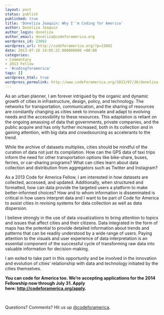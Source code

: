 ```yaml
---
layout: post
status: publish
published: true
title: 'Doneliza Joaquin: Why I''m Coding for America'
author: Doneliza Joaquin
author_login: doneliza
author_email: doneliza@codeforamerica.org
wordpress_id: 23082
wordpress_url: http://codeforamerica.org/?p=23082
date: 2013-07-26 14:05:22.000000000 +00:00
categories:
- Commentary
- 2013 Fellow
- '#codingforamerica'
tags: []
wordpress_html: true
wordpress_permalink: http://www.codeforamerica.org/2013/07/26/doneliza-joaquin-why-im-coding-for-america/
---
```


<p dir="ltr">As an urban planner, I am forever intrigued by the organic and dynamic growth of cities in infrastructure, design, policy, and technology. The networks for transportation, communication, and the sharing of resources are constantly changing as cities seek to innovate and adapt to evolving needs and the accessibility to these resources. This adaptation is reliant on the ongoing amassing of data that governments, private companies, and the public acquire and has only further increased, both in its collection and in gaining attention, with big data and crowdsourcing as accelerants to the trend.</p>
<p dir="ltr">While the archive of datasets multiplies, cities should be mindful of the curation of data not just its compilation. How can the GPS data of taxi trips inform the need for other transportation options like bike-share, buses, ferries, or car-sharing programs? What can cities learn about data collection and distribution from aggregators such as Twitter and Instagram?</p>
<p dir="ltr">As a 2013 Code for America Fellow, I am interested in how datasets are collected, accessed, and updated. Additionally, when structured and formatted, how can data provide the targeted users a platform to make better-informed choices? How and to whom information is disseminated is critical in how users interpret data and I want to be part of Code for America to assist cities in revising systems for data collection as well as data dispersion.</p>
<p dir="ltr">I believe strongly in the use of data visualizations to bring attention to topics and issues that affect cities and their citizens. Data integrated in the form of maps has the potential to provide detailed information about trends and patterns that can be readily understood by a wide range of users. Paying attention to the visuals and user experience of data interpretation is an essential component of the successful cycle of transforming raw data into valuable information for decision-making.</p>
<p dir="ltr">I am exited to take part in this opportunity and be involved in the innovation and evolution of cities’ relationship with data and technology initiated by the cities themselves.</p>
<p><strong>You can code for America too. We’re accepting applications for the 2014 Fellowship now through July 31. Apply here: <a href="http://codeforamerica.org/apply" target="_blank">http://codeforamerica.org/apply</a>.</strong></p>
<p> </p>
<p>Questions? Comments? Hit us up <a href="http://twitter.com/codeforamerica" target="_blank">@codeforamerica</a>.</p>

